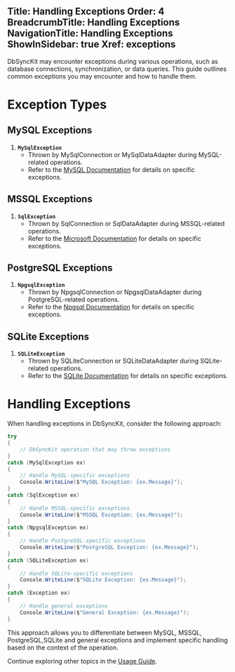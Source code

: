 ﻿Title: Handling Exceptions
Order: 4
BreadcrumbTitle: Handling Exceptions
NavigationTitle: Handling Exceptions
ShowInSidebar: true
Xref: exceptions
---

DbSyncKit may encounter exceptions during various operations, such as database connections, synchronization, or data queries. This guide outlines common exceptions you may encounter and how to handle them.

# Exception Types

## MySQL Exceptions

1. **`MySqlException`**
   - Thrown by MySqlConnection or MySqlDataAdapter during MySQL-related operations.
   - Refer to the [MySQL Documentation](https://dev.mysql.com/doc/connector-net/en/) for details on specific exceptions.

## MSSQL Exceptions

1. **`SqlException`**
   - Thrown by SqlConnection or SqlDataAdapter during MSSQL-related operations.
   - Refer to the [Microsoft Documentation](https://docs.microsoft.com/en-us/dotnet/api/system.data.sqlclient.sqlexception) for details on specific exceptions.

## PostgreSQL Exceptions

1. **`NpgsqlException`**
   - Thrown by NpgsqlConnection or NpgsqlDataAdapter during PostgreSQL-related operations.
   - Refer to the [Npgsql Documentation](https://www.npgsql.org/doc/) for details on specific exceptions.

## SQLite Exceptions

1. **`SQLiteException`**
   - Thrown by SQLiteConnection or SQLiteDataAdapter during SQLite-related operations.
   - Refer to the [SQLite Documentation](https://learn.microsoft.com/en-us/dotnet/api/microsoft.data.sqlite.sqliteexception) for details on specific exceptions.


# Handling Exceptions

When handling exceptions in DbSyncKit, consider the following approach:

```csharp
try
{
    // DbSyncKit operation that may throw exceptions
}
catch (MySqlException ex)
{
    // Handle MySQL-specific exceptions
    Console.WriteLine($"MySQL Exception: {ex.Message}");
}
catch (SqlException ex)
{
    // Handle MSSQL-specific exceptions
    Console.WriteLine($"MSSQL Exception: {ex.Message}");
}
catch (NpgsqlException ex)
{
    // Handle PostgreSQL-specific exceptions
    Console.WriteLine($"PostgreSQL Exception: {ex.Message}");
}
catch (SQLiteException ex)
{
    // Handle SQLite-specific exceptions
    Console.WriteLine($"SQLite Exception: {ex.Message}");
}
catch (Exception ex)
{
    // Handle general exceptions
    Console.WriteLine($"General Exception: {ex.Message}");
}
```

This approach allows you to differentiate between MySQL, MSSQL, PostgreSQL,SQLite and general exceptions and implement specific handling based on the context of the operation.

Continue exploring other topics in the [Usage Guide](xref:usage).